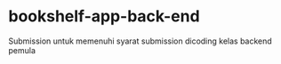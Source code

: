 # bookshelf-app-back-end

Submission untuk memenuhi syarat submission dicoding kelas backend pemula
